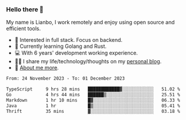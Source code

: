 ### Hello there 👋

My name is Lianbo, I work remotely and enjoy using open source and efficient tools.

- 🔭 Interested in full stack. Focus on backend.
- 🌱 Currently learning Golang and Rust.
- 💻 With 6 years' development working experience.
- ✍🏻 I share my life/technology/thoughts on my [personal blog](https://godruoyi.com).
- 👒 [About me more](https://godruoyi.com/posts/About-godruoyi).

<!--START_SECTION:waka-->

```txt
From: 24 November 2023 - To: 01 December 2023

TypeScript     9 hrs 28 mins   ████████████▓░░░░░░░░░░░░   51.02 %
Go             4 hrs 44 mins   ██████▒░░░░░░░░░░░░░░░░░░   25.51 %
Markdown       1 hr 10 mins    █▓░░░░░░░░░░░░░░░░░░░░░░░   06.33 %
Java           1 hr            █▒░░░░░░░░░░░░░░░░░░░░░░░   05.41 %
Thrift         35 mins         ▓░░░░░░░░░░░░░░░░░░░░░░░░   03.18 %
```

<!--END_SECTION:waka-->
